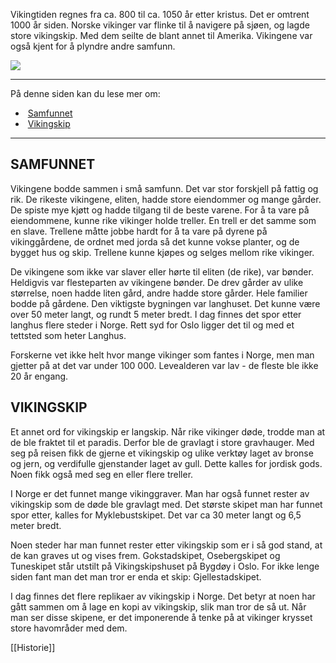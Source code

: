 Vikingtiden regnes fra ca. 800 til ca. 1050 år etter kristus. Det er omtrent 1000 år siden. Norske vikinger var flinke til å navigere på sjøen, og lagde store vikingskip. Med dem seilte de blant annet til Amerika. Vikingene var også kjent for å plyndre andre samfunn.

![](https://cdn.kursoria.no/pensum/elements/pensum-for-samfunnskunnskapsproven-_olikuj.jpg)

---

På denne siden kan du lese mer om:

-    [Samfunnet](https://app.norskkunnskap.no/pensum/rtehtr/hrxvp7/olikuj#samfunnet)
-    [Vikingskip](https://app.norskkunnskap.no/pensum/rtehtr/hrxvp7/olikuj#vikingskip)

---

## SAMFUNNET

Vikingene bodde sammen i små samfunn. Det var stor forskjell på fattig og rik. De rikeste vikingene, eliten, hadde store eiendommer og mange gårder. De spiste mye kjøtt og hadde tilgang til de beste varene. For å ta vare på eiendommene, kunne rike vikinger holde treller. En trell er det samme som en slave. Trellene måtte jobbe hardt for å ta vare på dyrene på vikinggårdene, de ordnet med jorda så det kunne vokse planter, og de bygget hus og skip. Trellene kunne kjøpes og selges mellom rike vikinger. 

De vikingene som ikke var slaver eller hørte til eliten (de rike), var bønder. Heldigvis var flesteparten av vikingene bønder. De drev gårder av ulike størrelse, noen hadde liten gård, andre hadde store gårder. Hele familier bodde på gårdene. Den viktigste bygningen var langhuset. Det kunne være over 50 meter langt, og rundt 5 meter bredt. I dag finnes det spor etter langhus flere steder i Norge. Rett syd for Oslo ligger det til og med et tettsted som heter Langhus.

Forskerne vet ikke helt hvor mange vikinger som fantes i Norge, men man gjetter på at det var under 100 000. Levealderen var lav - de fleste ble ikke 20 år engang. 

## VIKINGSKIP

Et annet ord for vikingskip er langskip. Når rike vikinger døde, trodde man at de ble fraktet til et paradis. Derfor ble de gravlagt i store gravhauger. Med seg på reisen fikk de gjerne et vikingskip og ulike verktøy laget av bronse og jern, og verdifulle gjenstander laget av gull. Dette kalles for jordisk gods. Noen fikk også med seg en eller flere treller.

I Norge er det funnet mange vikinggraver. Man har også funnet rester av vikingskip som de døde ble gravlagt med. Det største skipet man har funnet spor etter, kalles for Myklebustskipet. Det var ca 30 meter langt og 6,5 meter bredt. 

Noen steder har man funnet rester etter vikingskip som er i så god stand, at de kan graves ut og vises frem. Gokstadskipet, Osebergskipet og Tuneskipet står utstilt på Vikingskipshuset på Bygdøy i Oslo. For ikke lenge siden fant man det man tror er enda et skip: Gjellestadskipet.

I dag finnes det flere replikaer av vikingskip i Norge. Det betyr at noen har gått sammen om å lage en kopi av vikingskip, slik man tror de så ut. Når man ser disse skipene, er det imponerende å tenke på at vikinger krysset store havområder med dem.

[[Historie]]